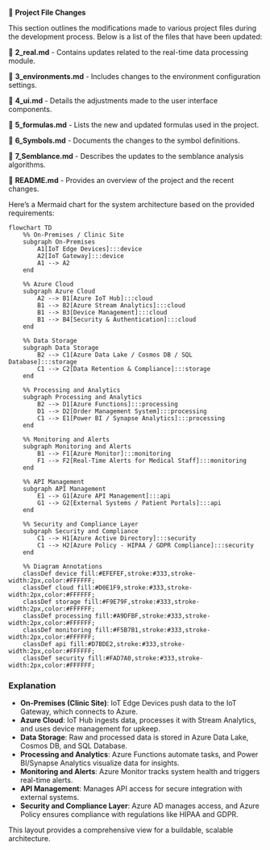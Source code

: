 📁 **Project File Changes**

This section outlines the modifications made to various project files during the development process. Below is a list of the files that have been updated:

📄 **2_real.md** - Contains updates related to the real-time data processing module.

📄 **3_environments.md** - Includes changes to the environment configuration settings.

📄 **4_ui.md** - Details the adjustments made to the user interface components.

📄 **5_formulas.md** - Lists the new and updated formulas used in the project.

📄 **6_Symbols.md** - Documents the changes to the symbol definitions.

📄 **7_Semblance.md** - Describes the updates to the semblance analysis algorithms.

📄 **README.md** - Provides an overview of the project and the recent changes.


Here’s a Mermaid chart for the system architecture based on the provided requirements:

```mermaid
flowchart TD
    %% On-Premises / Clinic Site
    subgraph On-Premises
        A1[IoT Edge Devices]:::device
        A2[IoT Gateway]:::device
        A1 --> A2
    end

    %% Azure Cloud
    subgraph Azure Cloud
        A2 --> B1[Azure IoT Hub]:::cloud
        B1 --> B2[Azure Stream Analytics]:::cloud
        B1 --> B3[Device Management]:::cloud
        B1 --> B4[Security & Authentication]:::cloud
    end

    %% Data Storage
    subgraph Data Storage
        B2 --> C1[Azure Data Lake / Cosmos DB / SQL Database]:::storage
        C1 --> C2[Data Retention & Compliance]:::storage
    end

    %% Processing and Analytics
    subgraph Processing and Analytics
        B2 --> D1[Azure Functions]:::processing
        D1 --> D2[Order Management System]:::processing
        C1 --> E1[Power BI / Synapse Analytics]:::processing
    end

    %% Monitoring and Alerts
    subgraph Monitoring and Alerts
        B1 --> F1[Azure Monitor]:::monitoring
        F1 --> F2[Real-Time Alerts for Medical Staff]:::monitoring
    end

    %% API Management
    subgraph API Management
        E1 --> G1[Azure API Management]:::api
        G1 --> G2[External Systems / Patient Portals]:::api
    end

    %% Security and Compliance Layer
    subgraph Security and Compliance
        C1 --> H1[Azure Active Directory]:::security
        C1 --> H2[Azure Policy - HIPAA / GDPR Compliance]:::security
    end

    %% Diagram Annotations
    classDef device fill:#EFEFEF,stroke:#333,stroke-width:2px,color:#FFFFFF;
    classDef cloud fill:#D0E1F9,stroke:#333,stroke-width:2px,color:#FFFFFF;
    classDef storage fill:#F9E79F,stroke:#333,stroke-width:2px,color:#FFFFFF;
    classDef processing fill:#A9DFBF,stroke:#333,stroke-width:2px,color:#FFFFFF;
    classDef monitoring fill:#F5B7B1,stroke:#333,stroke-width:2px,color:#FFFFFF;
    classDef api fill:#D7BDE2,stroke:#333,stroke-width:2px,color:#FFFFFF;
    classDef security fill:#FAD7A0,stroke:#333,stroke-width:2px,color:#FFFFFF;
```

### Explanation

- **On-Premises (Clinic Site)**: IoT Edge Devices push data to the IoT Gateway, which connects to Azure.
- **Azure Cloud**: IoT Hub ingests data, processes it with Stream Analytics, and uses device management for upkeep.
- **Data Storage**: Raw and processed data is stored in Azure Data Lake, Cosmos DB, and SQL Database.
- **Processing and Analytics**: Azure Functions automate tasks, and Power BI/Synapse Analytics visualize data for insights.
- **Monitoring and Alerts**: Azure Monitor tracks system health and triggers real-time alerts.
- **API Management**: Manages API access for secure integration with external systems.
- **Security and Compliance Layer**: Azure AD manages access, and Azure Policy ensures compliance with regulations like HIPAA and GDPR. 

This layout provides a comprehensive view for a buildable, scalable architecture.